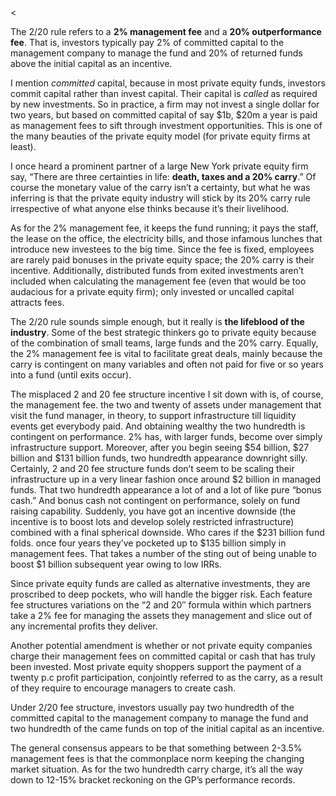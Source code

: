 <<p>The 2/20 rule refers to a <strong>2% management fee</strong> and a <strong>20% outperformance fee</strong>. That is, investors typically pay 2% of committed capital to the management company to manage the fund and 20% of returned funds above the initial capital as an incentive.</p><p>I mention <em>committed</em> capital, because in most private equity funds, investors commit capital rather than invest capital. Their capital is <em>called</em> as required by new investments. So in practice, a firm may not invest a single dollar for two years, but based on committed capital of say $1b, $20m a year is paid as management fees to sift through investment opportunities. This is one of the many beauties of the private equity model (for private equity firms at least).</p><p>I once heard a prominent partner of a large New York private equity firm say, &#8220;There are three certainties in life: <strong>death, taxes and a 20% carry</strong>.&#8221; Of course the monetary value of the carry isn&#8217;t a certainty, but what he was inferring is that the private equity industry will stick by its 20% carry rule irrespective of what anyone else thinks because it&#8217;s their livelihood.</p><p>As for the 2% management fee, it keeps the fund running; it pays the staff, the lease on the office, the electricity bills, and those infamous lunches that introduce new investees to the big time. Since the fee is fixed, employees are rarely paid bonuses in the private equity space; the 20% carry is their incentive. Additionally, distributed funds from exited investments aren&#8217;t included when calculating the management fee (even that would be too audacious for a private equity firm); only invested or uncalled capital attracts fees.</p><p>The 2/20 rule sounds simple enough, but it really is <strong>the lifeblood of the industry</strong>. Some of the best strategic thinkers go to private equity because of the combination of small teams, large funds and the 20% carry. Equally, the 2% management fee is vital to facilitate great deals, mainly because the carry is contingent on many variables and often not paid for five or so years into a fund (until exits occur).</p><p>The misplaced 2 and 20 fee structure incentive I sit down with is, of course, the management fee. the two and twenty of assets under management that visit the fund manager, in theory, to support infrastructure till liquidity events get everybody paid. And obtaining wealthy the two hundredth is contingent on performance. 2% has, with larger funds, become over simply infrastructure support. Moreover, after you begin seeing $54 billion, $27 billion and $131 billion funds, two hundredth appearance downright silly. Certainly, 2 and 20 fee structure funds don&#8217;t seem to be scaling their infrastructure up in a very linear fashion once around $2 billion in managed funds. That two hundredth appearance a lot of and a lot of like pure &#8220;bonus cash.&#8221; And bonus cash not contingent on performance, solely on fund raising capability. Suddenly, you have got an incentive downside (the incentive is to boost lots and develop solely restricted infrastructure) combined with a final spherical downside. Who cares if the $231 billion fund folds. once four years they&#8217;ve pocketed up to $135 billion simply in management fees. That takes a number of the sting out of being unable to boost $1 billion subsequent year owing to low IRRs.</p><p>Since private equity funds are called as alternative investments, they are proscribed to deep pockets, who will handle the bigger risk. Each feature fee structures variations on the &#8220;2 and 20&#8243; formula within which partners take a 2% fee for managing the assets they management and slice out of any incremental profits they deliver.</p><p>Another potential amendment is whether or not private equity companies charge their management fees on committed capital or cash that has truly been invested. Most private equity shoppers support the payment of a twenty p.c profit participation, conjointly referred to as the carry, as a result of they require to encourage managers to create cash.</p><p>Under 2/20 fee structure, investors usually pay two hundredth of the committed capital to the management company to manage the fund and two hundredth of the came funds on top of the initial capital as an incentive.</p><p>The general consensus appears to be that something between 2-3.5% management fees is that the commonplace norm keeping the changing market situation. As for the two hundredth carry charge, it&#8217;s all the way down to 12-15% bracket reckoning on the GP&#8217;s performance records.</p>
